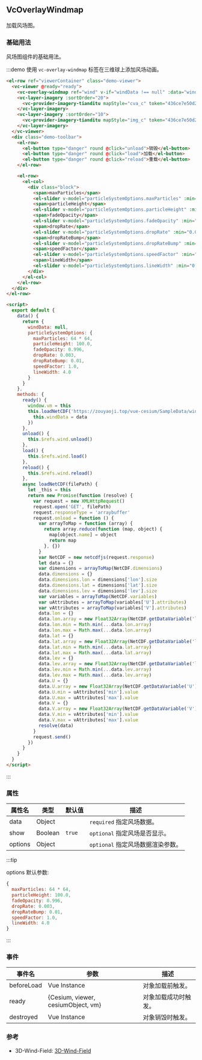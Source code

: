 <!--
 * @Author: zouyaoji@https://github.com/zouyaoji
 * @Date: 2021-10-28 14:52:50
 * @LastEditTime: 2021-10-29 17:05:14
 * @LastEditors: zouyaoji
 * @Description:
 * @FilePath: \vue-cesium@next\website\docs\zh-CN\overlays\vc-overlay-windmap.md
-->

## VcOverlayWindmap

加载风场图。

### 基础用法

风场图组件的基础用法。

:::demo 使用 `vc-overlay-windmap` 标签在三维球上添加风场动画。

```html
<el-row ref="viewerContainer" class="demo-viewer">
  <vc-viewer @ready="ready">
    <vc-overlay-windmap ref="wind" v-if="windData !== null" :data="windData" :options="particleSystemOptions"></vc-overlay-windmap>
    <vc-layer-imagery :sortOrder="20">
      <vc-provider-imagery-tianditu mapStyle="cva_c" token="436ce7e50d27eede2f2929307e6b33c0"></vc-provider-imagery-tianditu>
    </vc-layer-imagery>
    <vc-layer-imagery :sortOrder="10">
      <vc-provider-imagery-tianditu mapStyle="img_c" token="436ce7e50d27eede2f2929307e6b33c0"></vc-provider-imagery-tianditu>
    </vc-layer-imagery>
  </vc-viewer>
  <div class="demo-toolbar">
    <el-row>
      <el-button type="danger" round @click="unload">销毁</el-button>
      <el-button type="danger" round @click="load">加载</el-button>
      <el-button type="danger" round @click="reload">重载</el-button>
    </el-row>

    <el-row>
      <el-col>
        <div class="block">
          <span>maxParticles</span>
          <el-slider v-model="particleSystemOptions.maxParticles" :min="1" :max="65536" :step="1"></el-slider>
          <span>particleHeight</span>
          <el-slider v-model="particleSystemOptions.particleHeight" :min="1" :max="10000" :step="1"></el-slider>
          <span>fadeOpacity</span>
          <el-slider v-model="particleSystemOptions.fadeOpacity" :min="0.90" :max="0.999" :step="0.001"></el-slider>
          <span>dropRate</span>
          <el-slider v-model="particleSystemOptions.dropRate" :min="0.0" :max="0.1" :step="0.001"></el-slider>
          <span>dropRateBump</span>
          <el-slider v-model="particleSystemOptions.dropRateBump" :min="0.0" :max="0.2" :step="0.001"></el-slider>
          <span>speedFactor</span>
          <el-slider v-model="particleSystemOptions.speedFactor" :min="0.5" :max="8" :step="0.1"></el-slider>
          <span>lineWidth</span>
          <el-slider v-model="particleSystemOptions.lineWidth" :min="0.01" :max="16" :step="0.01"></el-slider>
        </div>
      </el-col>
    </el-row>
  </div>
</el-row>

<script>
  export default {
    data() {
      return {
        windData: null,
        particleSystemOptions: {
          maxParticles: 64 * 64,
          particleHeight: 100.0,
          fadeOpacity: 0.996,
          dropRate: 0.003,
          dropRateBump: 0.01,
          speedFactor: 1.0,
          lineWidth: 4.0
        }
      }
    },
    methods: {
      ready() {
        window.vm = this
        this.loadNetCDF('https://zouyaoji.top/vue-cesium/SampleData/wind/demo.nc').then(data => {
          this.windData = data
        })
      },
      unload() {
        this.$refs.wind.unload()
      },
      load() {
        this.$refs.wind.load()
      },
      reload() {
        this.$refs.wind.reload()
      },
      async loadNetCDF(filePath) {
        let _this = this
        return new Promise(function (resolve) {
          var request = new XMLHttpRequest()
          request.open('GET', filePath)
          request.responseType = 'arraybuffer'
          request.onload = function () {
            var arrayToMap = function (array) {
              return array.reduce(function (map, object) {
                map[object.name] = object
                return map
              }, {})
            }
            var NetCDF = new netcdfjs(request.response)
            let data = {}
            var dimensions = arrayToMap(NetCDF.dimensions)
            data.dimensions = {}
            data.dimensions.lon = dimensions['lon'].size
            data.dimensions.lat = dimensions['lat'].size
            data.dimensions.lev = dimensions['lev'].size
            var variables = arrayToMap(NetCDF.variables)
            var uAttributes = arrayToMap(variables['U'].attributes)
            var vAttributes = arrayToMap(variables['V'].attributes)
            data.lon = {}
            data.lon.array = new Float32Array(NetCDF.getDataVariable('lon').flat())
            data.lon.min = Math.min(...data.lon.array)
            data.lon.max = Math.max(...data.lon.array)
            data.lat = {}
            data.lat.array = new Float32Array(NetCDF.getDataVariable('lat').flat())
            data.lat.min = Math.min(...data.lat.array)
            data.lat.max = Math.max(...data.lat.array)
            data.lev = {}
            data.lev.array = new Float32Array(NetCDF.getDataVariable('lev').flat())
            data.lev.min = Math.min(...data.lev.array)
            data.lev.max = Math.max(...data.lev.array)
            data.U = {}
            data.U.array = new Float32Array(NetCDF.getDataVariable('U').flat())
            data.U.min = uAttributes['min'].value
            data.U.max = uAttributes['max'].value
            data.V = {}
            data.V.array = new Float32Array(NetCDF.getDataVariable('V').flat())
            data.V.min = vAttributes['min'].value
            data.V.max = vAttributes['max'].value
            resolve(data)
          }
          request.send()
        })
      }
    }
  }
</script>
```

:::

### 属性

| 属性名  | 类型    | 默认值 | 描述                              |
| ------- | ------- | ------ | --------------------------------- |
| data    | Object  |        | `required` 指定风场数据。         |
| show    | Boolean | `true` | `optional` 指定风场是否显示。     |
| options | Object  |        | `optional` 指定风场数据渲染参数。 |

:::tip

options 默认参数:

```js
{
  maxParticles: 64 * 64,
  particleHeight: 100.0,
  fadeOpacity: 0.996,
  dropRate: 0.003,
  dropRateBump: 0.01,
  speedFactor: 1.0,
  lineWidth: 4.0
}
```

:::

### 事件

| 事件名     | 参数                               | 描述                 |
| ---------- | ---------------------------------- | -------------------- |
| beforeLoad | Vue Instance                       | 对象加载前触发。     |
| ready      | {Cesium, viewer, cesiumObject, vm} | 对象加载成功时触发。 |
| destroyed  | Vue Instance                       | 对象销毁时触发。     |

### 参考

- 3D-Wind-Field: [3D-Wind-Field](https://github.com/RaymanNg/3D-Wind-Field)
